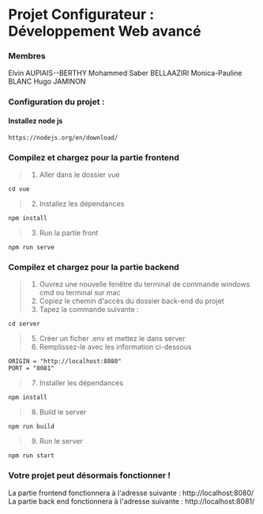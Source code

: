 # Projet Configurateur : Développement Web avancé

### Membres
Elvin AUPIAIS--BERTHY
Mohammed Saber BELLAAZIRI
Monica-Pauline BLANC
Hugo JAMINON 

### Configuration du projet :  
  
#### Installez node js
```
https://nodejs.org/en/download/
```

### Compilez et chargez pour la partie frontend

> 1. Aller dans le dossier vue
```
cd vue
```

> 2. Installez les dépendances 
```
npm install
```

> 3. Run la partie front 

```
npm run serve
```

### Compilez et chargez pour la partie backend
> 1. Ouvrez une nouvelle fenêtre du terminal de commande windows cmd ou terminal sur mac
> 2. Copiez le chemin d'accès du dossier back-end du projet
> 3. Tapez la commande suivante :

```
cd server
```
> 5. Créer un ficher .env et mettez le dans server
> 6. Remplissez-le avec les information ci-dessous
```
ORIGIN = "http://localhost:8080"
PORT = "8081"
```
> 7. Installer les dépendances 
```
npm install
```
> 8. Build le server
```
npm run build
```
> 9. Run le server
```
npm run start
```

### Votre projet peut désormais fonctionner !

La partie frontend  fonctionnera à l'adresse suivante : http://localhost:8080/
La partie back end fonctionnera à l'adresse suivante : http://localhost:8081/ 



